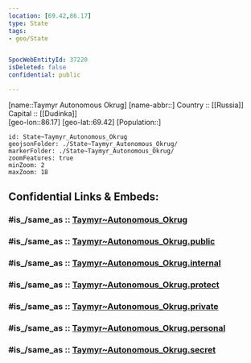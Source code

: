 ```yaml
---
location: [69.42,86.17] 
type: State
tags:
- geo/State


SpocWebEntityId: 37220
isDeleted: false
confidential: public

---
```

[name::Taymyr Autonomous Okrug] 
[name-abbr::] 
Country :: [[Russia]]  
Capital :: [[Dudinka]]  
[geo-lon::86.17] 
[geo-lat::69.42] 
[Population::] 



```leaflet
id: State~Taymyr_Autonomous_Okrug
geojsonFolder: ./State~Taymyr_Autonomous_Okrug/
markerFolder: ./State~Taymyr_Autonomous_Okrug/
zoomFeatures: true 
minZoom: 2 
maxZoom: 18
```


## Confidential Links & Embeds: 

### #is_/same_as :: [Taymyr~Autonomous_Okrug](/_Standards/Earth/Continent/Asia/Asia~North/Asia~Siberia/Taymyr~Autonomous_Okrug.md) 

### #is_/same_as :: [Taymyr~Autonomous_Okrug.public](/_public/Earth/Continent/Asia/Asia~North/Asia~Siberia/Taymyr~Autonomous_Okrug.public.md) 

### #is_/same_as :: [Taymyr~Autonomous_Okrug.internal](/_internal/Earth/Continent/Asia/Asia~North/Asia~Siberia/Taymyr~Autonomous_Okrug.internal.md) 

### #is_/same_as :: [Taymyr~Autonomous_Okrug.protect](/_protect/Earth/Continent/Asia/Asia~North/Asia~Siberia/Taymyr~Autonomous_Okrug.protect.md) 

### #is_/same_as :: [Taymyr~Autonomous_Okrug.private](/_private/Earth/Continent/Asia/Asia~North/Asia~Siberia/Taymyr~Autonomous_Okrug.private.md) 

### #is_/same_as :: [Taymyr~Autonomous_Okrug.personal](/_personal/Earth/Continent/Asia/Asia~North/Asia~Siberia/Taymyr~Autonomous_Okrug.personal.md) 

### #is_/same_as :: [Taymyr~Autonomous_Okrug.secret](/_secret/Earth/Continent/Asia/Asia~North/Asia~Siberia/Taymyr~Autonomous_Okrug.secret.md)

